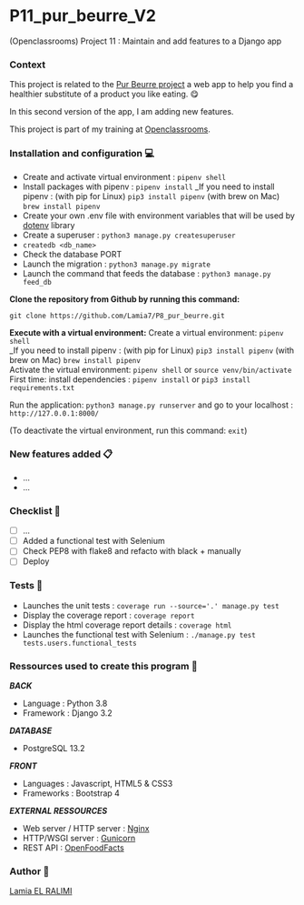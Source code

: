 # P11_pur_beurre_V2
(Openclassrooms) Project 11 : Maintain and add features to a Django app

### Context
This project is related to the [Pur Beurre project](https://github.com/Lamia7/P8_pur_beurre) a web app to help you find a healthier substitute of a product you like eating. 😋

In this second version of the app, I am adding new features.

This project is part of my training at [Openclassrooms](https://openclassrooms.com/fr/).

### Installation and configuration 💻
- Create and activate virtual environment : `pipenv shell` 
- Install packages with pipenv : `pipenv install`
_If you need to install pipenv : (with pip for Linux) `pip3 install pipenv` (with brew on Mac) `brew install pipenv`
- Create your own .env file with environment variables that will be used by [dotenv](https://pypi.org/project/python-dotenv/) library
- Create a superuser : `python3 manage.py createsuperuser`
- `createdb <db_name>`
- Check the database PORT
- Launch the migration : `python3 manage.py migrate`
- Launch the command that feeds the database : `python3 manage.py feed_db`


**Clone the repository from Github by running this command:**

`git clone https://github.com/Lamia7/P8_pur_beurre.git`

**Execute with a virtual environment:**
Create a virtual environment: `pipenv shell` <br>
_If you need to install pipenv : (with pip for Linux) `pip3 install pipenv` (with brew on Mac) `brew install pipenv` <br>
Activate the virtual environment: `pipenv shell` or `source venv/bin/activate` <br>
First time: install dependencies : `pipenv install` or `pip3 install requirements.txt`

Run the application: `python3 manage.py runserver` and go to your localhost : `http://127.0.0.1:8000/`

(To deactivate the virtual environment, run this command: `exit`)

### New features added 📋
+ ...
+ ...

### Checklist 📝
- [ ] ...
- [ ] Added a functional test with Selenium
- [ ] Check PEP8 with flake8 and refacto with black + manually
- [ ] Deploy

### Tests 🧪
- Launches the unit tests : `coverage run --source='.' manage.py test`
- Display the coverage report : `coverage report`
- Display the html coverage report details : `coverage html`
- Launches the functional test with Selenium : `./manage.py test tests.users.functional_tests`
### Ressources used to create this program 🔧
***BACK***
- Language : Python 3.8
- Framework : Django 3.2

***DATABASE***
- PostgreSQL 13.2

***FRONT***
- Languages : Javascript, HTML5 & CSS3
- Frameworks : Bootstrap 4

***EXTERNAL RESSOURCES***
- Web server /  HTTP server : [Nginx](https://www.nginx.com/)
- HTTP/WSGI server : [Gunicorn](https://gunicorn.org/)
- REST API : [OpenFoodFacts](https://fr.openfoodfacts.org/)

### Author 📝
[Lamia EL RALIMI](https://github.com/Lamia7)